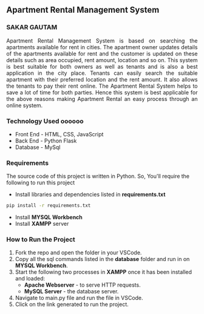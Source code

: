 ## Apartment Rental Management System

### SAKAR GAUTAM

<p align="justify">
Apartment Rental Management System is based on searching the apartments available for rent in cities. The apartment owner updates details of the apartments available for rent and the customer is updated on these details such as area occupied, rent amount, location and so on. This system is best suitable for both owners as well as tenants and is also a best application in the city place. Tenants can easily search the suitable apartment with their preferred location and the rent amount. It also allows the tenants to pay their rent online. The Apartment Rental System helps to save a lot of time for both parties. Hence this system is best applicable for the above reasons making Apartment Rental an easy process through an online system.</p>

### Technology Used oooooo

- Front End - HTML, CSS, JavaScript
- Back End - Python Flask
- Database - MySql

### Requirements

The source code of this project is written in Python. So, You'll require the following to run this project

- Install libraries and dependencies listed in **requirements.txt**

```bash
pip install -r requirements.txt
```

- Install **MYSQL Workbench**
- Install **XAMPP** server

### How to Run the Project

1. Fork the repo and open the folder in your VSCode.
2. Copy all the sql commands listed in the **database** folder and run in on **MYSQL Workbench**.
3. Start the following two processes in **XAMPP** once it has been installed and loaded:
   - **Apache Webserver** - to serve HTTP requests.
   - **MySQL Server** - the database server.
4. Navigate to main.py file and run the file in VSCode.
5. Click on the link generated to run the project.
